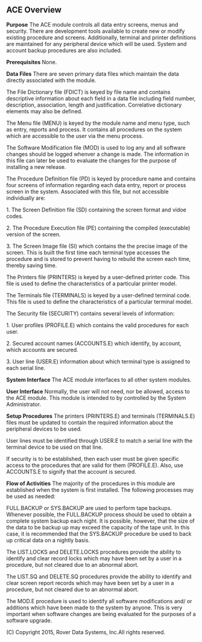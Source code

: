 ## ACE Overview
<PageHeader />

**Purpose**
The ACE module controls all data entry screens, menus and security. There are
development tools available to create new or modify existing procedure and
screens. Additionally, terminal and printer definitions are maintained for any
peripheral device which will be used. System and account backup procedures are
also included.

**Prerequisites**
None.

**Data Files**
There are seven primary data files which maintain the data directly associated
with the module.

The File Dictionary file (FDICT) is keyed by file name and contains
descriptive information about each field in a data file including field
number, description, association, length and justification. Correlative
dictionary elements may also be defined.

The Menu file (MENU) is keyed by the module name and menu type, such as entry,
reports and process. It contains all procedures on the system which are
accessible to the user via the menu process.

The Software Modification file (MOD) is used to log any and all software
changes should be logged whenver a change is made. The information in this
file can later be used to evaluate the changes for the purpose of installing a
new release.

The Procedure Definition file (PD) is keyed by procedure name and contains
four screens of information regarding each data entry, report or process
screen in the system. Associated with this file, but not accessible
individually are:


1\. The Screen Definition file (SD) containing the screen format and
vidoe codes.


2\. The Procedure Execution file (PE) containing the compiled
(executable) version of the screen.


3\. The Screen Image file (SI) which contains the the precise image
of the screen. This is built the first time each terminal type
accesses the procedure and is stored to prevent having to rebuild
the screen each time, thereby saving time.

The Printers file (PRINTERS) is keyed by a user-defined printer code. This
file is used to define the characteristics of a particular printer model.

The Terminals file (TERMINALS) is keyed by a user-defined terminal code. This
file is used to define the characteristics of a particular terminal model.

The Security file (SECURITY) contains several levels of information:


1\. User profiles (PROFILE.E) which contains the valid procedures
for each user.


2\. Secured account names (ACCOUNTS.E) which identify, by account,
which accounts are secured.


3\. User line (USER.E) information about which terminal type is
assigned to each serial line.

**System Interface**
The ACE module interfaces to all other system modules.

**User Interface**
Normally, the user will not need, nor be allowed, access to the ACE module.
This module is intended to by controlled by the System Administrator.

**Setup Procedures**
The printers (PRINTERS.E) and terminals (TERMINALS.E) files must be updated to
contain the required information about the peripheral devices to be used.

User lines must be identified through USER.E to match a serial line with the
terminal device to be used on that line.

If security is to be established, then each user must be given specific access
to the procedures that are valid for them (PROFILE.E). Also, use ACCOUNTS.E to
signify that the account is secured.

**Flow of Activities**
The majority of the procedures in this module are established when the system
is first installed. The following processes may be used as needed:

FULL.BACKUP or SYS.BACKUP are used to perform tape backups. Whenever possible,
the FULL.BACKUP process should be used to obtain a complete system backup each
night. It is possible, however, that the size of the data to be backup up may
exceed the capacity of the tape unit. In this case, it is recommended that the
SYS.BACKUP procedure be used to back up critical data on a nightly basis.

The LIST.LOCKS and DELETE.LOCKS procedures provide the ability to identify and
clear record locks which may have been set by a user in a procedure, but not
cleared due to an abnormal abort.

The LIST.SQ and DELETE.SQ procedures provide the ability to identify and clear
screen report records which may have been set by a user in a procedure, but
not cleared due to an abnormal abort.

The MOD.E procedure is used to identify all software modifications and/ or
additions which have been made to the system by anyone. This is very important
when software changes are being evaluated for the purposes of a software
upgrade.

(C) Copyright 2015, Rover Data Systems, Inc.All rights reserved.<br>
<badge text= "Version 8.10.57 " vertical="middle" />

<PageFooter />
